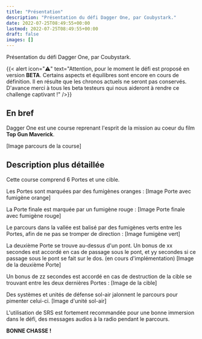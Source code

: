 ```yaml
---
title: "Présentation"
description: "Présentation du défi Dagger One, par Coubystark."
date: 2022-07-25T08:49:55+00:00
lastmod: 2022-07-25T08:49:55+00:00
draft: false
images: []
---
```


Présentation du défi Dagger One, par Coubystark.

{{< alert icon="⚠️" text="Attention, pour le moment le défi est proposé en version <strong>**BETA**</strong>. Certains aspects et équilibres sont encore en cours de définition. Il en résulte que les chronos actuels ne seront pas conservés. D'avance merci à tous les beta testeurs qui nous aideront à rendre ce challenge captivant !" />}}

## En bref

Dagger One est une course reprenant l'esprit de la mission au coeur du film **Top Gun Maverick**.

[Image parcours de la course]


## Description plus détaillée

Cette course comprend 6 Portes et une cible.

Les Portes sont marquées par des fumigènes oranges :
[Image Porte avec fumigène orange]

La Porte finale est marquée par un fumigène rouge :
[Image Porte finale avec fumigène rouge]

Le parcours dans la vallée est balisé par des fumigènes verts entre les Portes, afin de ne pas se tromper de direction :
[Image fumigène vert]

La deuxième Porte se trouve au-dessus d'un pont.
Un bonus de xx secondes est accordé en cas de passage sous le pont, et yy secondes si ce passage sous le pont se fait sur le dos. (en cours d'implémentation)
[Image de la deuxième Porte]

Un bonus de zz secondes est accordé en cas de destruction de la cible se trouvant entre les deux dernières Portes :
[Image de la cible]

Des systèmes et unités de défense sol-air jalonnent le parcours pour pimenter celui-ci.
[Image d'unité sol-air]

L'utilisation de SRS est fortement recommandée pour une bonne immersion dans le défi, des messages audios à la radio pendant le parcours.


**BONNE CHASSE !**
